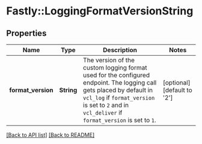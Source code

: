 # Fastly::LoggingFormatVersionString

## Properties

| Name | Type | Description | Notes |
| ---- | ---- | ----------- | ----- |
| **format_version** | **String** | The version of the custom logging format used for the configured endpoint. The logging call gets placed by default in `vcl_log` if `format_version` is set to `2` and in `vcl_deliver` if `format_version` is set to `1`.  | [optional][default to &#39;2&#39;] |

[[Back to API list]](../../README.md#endpoints) [[Back to README]](../../README.md)

